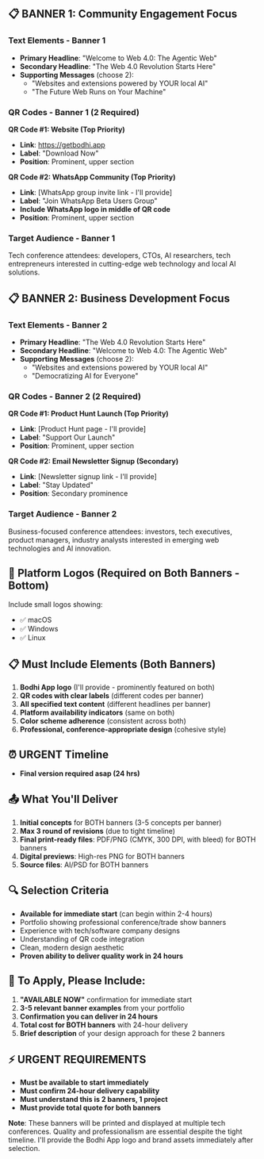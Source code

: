 
## 📋 BANNER 1: Community Engagement Focus

### Text Elements - Banner 1
- **Primary Headline**: "Welcome to Web 4.0: The Agentic Web"
- **Secondary Headline**: "The Web 4.0 Revolution Starts Here"
- **Supporting Messages** (choose 2):
  - "Websites and extensions powered by YOUR local AI"
  - "The Future Web Runs on Your Machine"

### QR Codes - Banner 1 (2 Required)
**QR Code #1: Website (Top Priority)**
- **Link**: https://getbodhi.app
- **Label**: "Download Now"
- **Position**: Prominent, upper section

**QR Code #2: WhatsApp Community (Top Priority)**
- **Link**: [WhatsApp group invite link - I'll provide]
- **Label**: "Join WhatsApp Beta Users Group"
- **Include WhatsApp logo in middle of QR code**
- **Position**: Prominent, upper section

### Target Audience - Banner 1
Tech conference attendees: developers, CTOs, AI researchers, tech entrepreneurs interested in cutting-edge web technology and local AI solutions.

## 📋 BANNER 2: Business Development Focus

### Text Elements - Banner 2
- **Primary Headline**: "The Web 4.0 Revolution Starts Here"
- **Secondary Headline**: "Welcome to Web 4.0: The Agentic Web"
- **Supporting Messages** (choose 2):
  - "Websites and extensions powered by YOUR local AI"
  - "Democratizing AI for Everyone"

### QR Codes - Banner 2 (2 Required)
**QR Code #1: Product Hunt Launch (Top Priority)**
- **Link**: [Product Hunt page - I'll provide]
- **Label**: "Support Our Launch"
- **Position**: Prominent, upper section

**QR Code #2: Email Newsletter Signup (Secondary)**
- **Link**: [Newsletter signup link - I'll provide]
- **Label**: "Stay Updated"
- **Position**: Secondary prominence

### Target Audience - Banner 2
Business-focused conference attendees: investors, tech executives, product managers, industry analysts interested in emerging web technologies and AI innovation.

## 📱 Platform Logos (Required on Both Banners - Bottom)
Include small logos showing:
- ✅ macOS 
- ✅ Windows
- ✅ Linux

## 📋 Must Include Elements (Both Banners)
1. **Bodhi App logo** (I'll provide - prominently featured on both)
2. **QR codes with clear labels** (different codes per banner)
3. **All specified text content** (different headlines per banner)
4. **Platform availability indicators** (same on both)
5. **Color scheme adherence** (consistent across both)
6. **Professional, conference-appropriate design** (cohesive style)

## ⏰ URGENT Timeline
- **Final version required asap (24 hrs)**

## 📤 What You'll Deliver
1. **Initial concepts** for BOTH banners (3-5 concepts per banner)
2. **Max 3 round of revisions** (due to tight timeline)
3. **Final print-ready files**: PDF/PNG (CMYK, 300 DPI, with bleed) for BOTH banners
4. **Digital previews**: High-res PNG for BOTH banners
5. **Source files**: AI/PSD for BOTH banners

## 🔍 Selection Criteria
- **Available for immediate start** (can begin within 2-4 hours)
- Portfolio showing professional conference/trade show banners
- Experience with tech/software company designs
- Understanding of QR code integration
- Clean, modern design aesthetic
- **Proven ability to deliver quality work in 24 hours**

## 📝 To Apply, Please Include:
1. **"AVAILABLE NOW"** confirmation for immediate start
2. **3-5 relevant banner examples** from your portfolio
3. **Confirmation you can deliver in 24 hours**
4. **Total cost for BOTH banners** with 24-hour delivery
5. **Brief description** of your design approach for these 2 banners

## ⚡ URGENT REQUIREMENTS
- **Must be available to start immediately**
- **Must confirm 24-hour delivery capability**
- **Must understand this is 2 banners, 1 project**
- **Must provide total quote for both banners**

**Note**: These banners will be printed and displayed at multiple tech conferences. Quality and professionalism are essential despite the tight timeline. I'll provide the Bodhi App logo and brand assets immediately after selection.
